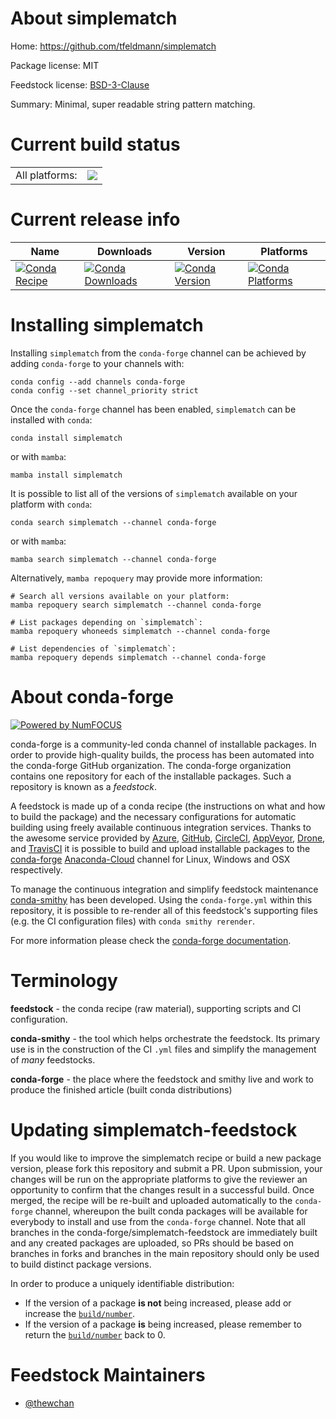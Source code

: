 About simplematch
=================

Home: https://github.com/tfeldmann/simplematch

Package license: MIT

Feedstock license: [BSD-3-Clause](https://github.com/conda-forge/simplematch-feedstock/blob/main/LICENSE.txt)

Summary: Minimal, super readable string pattern matching.

Current build status
====================


<table><tr><td>All platforms:</td>
    <td>
      <a href="https://dev.azure.com/conda-forge/feedstock-builds/_build/latest?definitionId=16798&branchName=main">
        <img src="https://dev.azure.com/conda-forge/feedstock-builds/_apis/build/status/simplematch-feedstock?branchName=main">
      </a>
    </td>
  </tr>
</table>

Current release info
====================

| Name | Downloads | Version | Platforms |
| --- | --- | --- | --- |
| [![Conda Recipe](https://img.shields.io/badge/recipe-simplematch-green.svg)](https://anaconda.org/conda-forge/simplematch) | [![Conda Downloads](https://img.shields.io/conda/dn/conda-forge/simplematch.svg)](https://anaconda.org/conda-forge/simplematch) | [![Conda Version](https://img.shields.io/conda/vn/conda-forge/simplematch.svg)](https://anaconda.org/conda-forge/simplematch) | [![Conda Platforms](https://img.shields.io/conda/pn/conda-forge/simplematch.svg)](https://anaconda.org/conda-forge/simplematch) |

Installing simplematch
======================

Installing `simplematch` from the `conda-forge` channel can be achieved by adding `conda-forge` to your channels with:

```
conda config --add channels conda-forge
conda config --set channel_priority strict
```

Once the `conda-forge` channel has been enabled, `simplematch` can be installed with `conda`:

```
conda install simplematch
```

or with `mamba`:

```
mamba install simplematch
```

It is possible to list all of the versions of `simplematch` available on your platform with `conda`:

```
conda search simplematch --channel conda-forge
```

or with `mamba`:

```
mamba search simplematch --channel conda-forge
```

Alternatively, `mamba repoquery` may provide more information:

```
# Search all versions available on your platform:
mamba repoquery search simplematch --channel conda-forge

# List packages depending on `simplematch`:
mamba repoquery whoneeds simplematch --channel conda-forge

# List dependencies of `simplematch`:
mamba repoquery depends simplematch --channel conda-forge
```


About conda-forge
=================

[![Powered by
NumFOCUS](https://img.shields.io/badge/powered%20by-NumFOCUS-orange.svg?style=flat&colorA=E1523D&colorB=007D8A)](https://numfocus.org)

conda-forge is a community-led conda channel of installable packages.
In order to provide high-quality builds, the process has been automated into the
conda-forge GitHub organization. The conda-forge organization contains one repository
for each of the installable packages. Such a repository is known as a *feedstock*.

A feedstock is made up of a conda recipe (the instructions on what and how to build
the package) and the necessary configurations for automatic building using freely
available continuous integration services. Thanks to the awesome service provided by
[Azure](https://azure.microsoft.com/en-us/services/devops/), [GitHub](https://github.com/),
[CircleCI](https://circleci.com/), [AppVeyor](https://www.appveyor.com/),
[Drone](https://cloud.drone.io/welcome), and [TravisCI](https://travis-ci.com/)
it is possible to build and upload installable packages to the
[conda-forge](https://anaconda.org/conda-forge) [Anaconda-Cloud](https://anaconda.org/)
channel for Linux, Windows and OSX respectively.

To manage the continuous integration and simplify feedstock maintenance
[conda-smithy](https://github.com/conda-forge/conda-smithy) has been developed.
Using the ``conda-forge.yml`` within this repository, it is possible to re-render all of
this feedstock's supporting files (e.g. the CI configuration files) with ``conda smithy rerender``.

For more information please check the [conda-forge documentation](https://conda-forge.org/docs/).

Terminology
===========

**feedstock** - the conda recipe (raw material), supporting scripts and CI configuration.

**conda-smithy** - the tool which helps orchestrate the feedstock.
                   Its primary use is in the construction of the CI ``.yml`` files
                   and simplify the management of *many* feedstocks.

**conda-forge** - the place where the feedstock and smithy live and work to
                  produce the finished article (built conda distributions)


Updating simplematch-feedstock
==============================

If you would like to improve the simplematch recipe or build a new
package version, please fork this repository and submit a PR. Upon submission,
your changes will be run on the appropriate platforms to give the reviewer an
opportunity to confirm that the changes result in a successful build. Once
merged, the recipe will be re-built and uploaded automatically to the
`conda-forge` channel, whereupon the built conda packages will be available for
everybody to install and use from the `conda-forge` channel.
Note that all branches in the conda-forge/simplematch-feedstock are
immediately built and any created packages are uploaded, so PRs should be based
on branches in forks and branches in the main repository should only be used to
build distinct package versions.

In order to produce a uniquely identifiable distribution:
 * If the version of a package **is not** being increased, please add or increase
   the [``build/number``](https://docs.conda.io/projects/conda-build/en/latest/resources/define-metadata.html#build-number-and-string).
 * If the version of a package **is** being increased, please remember to return
   the [``build/number``](https://docs.conda.io/projects/conda-build/en/latest/resources/define-metadata.html#build-number-and-string)
   back to 0.

Feedstock Maintainers
=====================

* [@thewchan](https://github.com/thewchan/)

